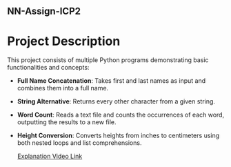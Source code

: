 ## NN-Assign-ICP2
# Project Description

This project consists of multiple Python programs demonstrating basic functionalities and concepts:

- **Full Name Concatenation**: Takes first and last names as input and combines them into a full name.
- **String Alternative**: Returns every other character from a given string.
- **Word Count**: Reads a text file and counts the occurrences of each word, outputting the results to a new file.
- **Height Conversion**: Converts heights from inches to centimeters using both nested loops and list comprehensions.

  [Explanation Video Link](https://drive.google.com/file/d/1Jj0cObHG3I-nA0d5PVGKgh7Nx4C-K2VW/view?usp=drive_link)


